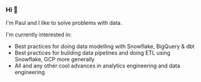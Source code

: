 ### Hi 👋

I'm Paul and I like to solve problems with data.

I'm currently interested in:

- Best practices for doing data modelling with Snowflake, BigQuery & dbt
- Best practices for building data pipelines and doing ETL using Snowflake, GCP more generally
- All and any other cool advances in analytics engineering and data engineering

<!--
**paulhalla/paulhalla** is a ✨ _special_ ✨ repository because its `README.md` (this file) appears on your GitHub profile.

Here are some ideas to get you started:

- 🔭 I’m currently working on ...
- 🌱 I’m currently learning ...
- 👯 I’m looking to collaborate on ...
- 🤔 I’m looking for help with ...
- 💬 Ask me about ...
- 📫 How to reach me: ...
- 😄 Pronouns: ...
- ⚡ Fun fact: ...
-->
